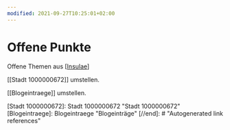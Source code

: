 ```yaml
---
modified: 2021-09-27T10:25:01+02:00
---
```


# Offene Punkte


Offene Themen aus [[Insulae]]

[[Stadt 1000000672]] umstellen.

[[Blogeintraege]] umstellen.

[//begin]: # "Autogenerated link references for markdown compatibility"
[Insulae]: Insulae "insulae"
[Stadt 1000000672]: Stadt 1000000672 "Stadt 1000000672"
[Blogeintraege]: Blogeintraege "Blogeinträge"
[//end]: # "Autogenerated link references"